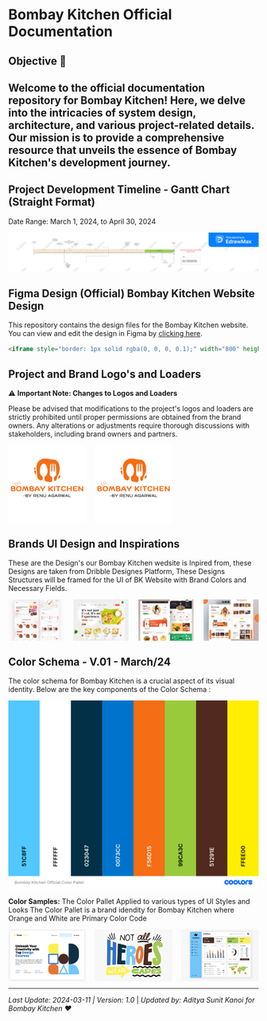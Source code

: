 # Bombay Kitchen Official Documentation
## Objective 🚀 
Welcome to the official documentation repository for Bombay Kitchen! Here, we delve into the intricacies of system design, architecture, and various project-related details. Our mission is to provide a comprehensive resource that unveils the essence of Bombay Kitchen's development journey.
---

## Project Development Timeline - Gantt Chart (Straight Format)
Date Range: March 1, 2024, to April 30, 2024

![Bombay Kitchen Official Devlopment and Project TimeLine](https://github.com/Bombay-Kitchen/Documentation/blob/c4372c65d0682a30e66687b022131b0ea67a693f/Roadmap%20TimeLine/Bombay%20Kitchen%20Dev%20Roadmap.jpg)


## Figma Design (Official) Bombay Kitchen Website Design

This repository contains the design files for the Bombay Kitchen website. You can view and edit the design in Figma by [clicking here](https://www.figma.com/file/JVr8o8fQim2Vpk8Rcm2TGq/Bombay-Kitchen-Webiste-Design?type=design&node-id=0%3A1&mode=design&t=YT5rC1VSadEjAhAe-1).

```html
<iframe style="border: 1px solid rgba(0, 0, 0, 0.1);" width="800" height="450" src="https://www.figma.com/embed?embed_host=share&url=https%3A%2F%2Fwww.figma.com%2Ffile%2FJVr8o8fQim2Vpk8Rcm2TGq%2FBombay-Kitchen-Webiste-Design%3Ftype%3Ddesign%26node-id%3D0%253A1%26mode%3Ddesign%26t%3DYT5rC1VSadEjAhAe-1" allowfullscreen></iframe>
```


## Project and Brand Logo's and Loaders 

⚠️ **Important Note: Changes to Logos and Loaders**

Please be advised that modifications to the project's logos and loaders are strictly prohibited until proper permissions are obtained from the brand owners. Any alterations or adjustments require thorough discussions with stakeholders, including brand owners and partners.

<div style="display: flex; justify-content: space-between;">
    <img src="https://github.com/Bombay-Kitchen/Documentation/blob/c4372c65d0682a30e66687b022131b0ea67a693f/Official%20Logos/BKLogoNoBG.png" alt="Logo - 1" width="31%">
    <img src="https://github.com/Bombay-Kitchen/Documentation/blob/c4372c65d0682a30e66687b022131b0ea67a693f/Official%20Logos/BKLogoWhiteBG.png" alt="Logo - 2" width="31%">
    <img src="https://github.com/Bombay-Kitchen/Documentation/blob/ce78053223fb6a78548deb364b95e1e5f46b6d92/Official%20Logos/Logo%20Gif%20Loader.gif" alt="Color Sample 3" width="31%">
</div>

## Brands UI Design and Inspirations
These are the Design's our Bombay Kitchen wedsite is Inpired from, these Designs are taken from Dribble Designes Platform, These Designs Structures will be framed for the UI of BK Website with Brand Colors and Necessary Fields.

<div style="display: flex; justify-content: space-between;">
    <img src="https://github.com/Bombay-Kitchen/Documentation/blob/c0c7649e2a6c03b0923b259deb7ef95c26543581/Website%20UI%20Designs/BKWebsiteInspiration%20-%202.png" alt="Design Idea - 3" width="22%">
    <img src="https://github.com/Bombay-Kitchen/Documentation/blob/c0c7649e2a6c03b0923b259deb7ef95c26543581/Website%20UI%20Designs/BKWebsiteInspiration%20-%201.jpeg" alt="Design Idea - 1" width="22%">
    <img src="https://github.com/Bombay-Kitchen/Documentation/blob/c0c7649e2a6c03b0923b259deb7ef95c26543581/Website%20UI%20Designs/BKWebsiteInspiration%20-%203.jpeg" alt="Design Idea - 2" width="22%">
    <img src="https://github.com/Bombay-Kitchen/Documentation/blob/2061445350357de5fe4c2df3049f1ced5ea2dbdc/Website%20UI%20Designs/BKWebsiteInspiration%20-%204.png" alt="Design Idea - 2" width="22%">
</div>

## Color Schema - V.01 - March/24
The color schema for Bombay Kitchen is a crucial aspect of its visual identity. Below are the key components of the Color Schema :

![Bombay Kitchen Official Color Palette](https://github.com/Bombay-Kitchen/Documentation/blob/0447664de9adce4076c09fde57bd86f4caafd3c7/Bombay%20Kitchen%20Color%20Schema/Bombay%20Kitchen%20Official%20Color%20Pallet%20.png)

**Color Samples:** 
The Color Pallet Applied to various types of UI Styles and Looks
The Color Pallet is a brand idendity for Bombay Kitchen where Orange and White are Primary Color Code

<div style="display: flex; justify-content: space-between;">
    <img src="Bombay%20Kitchen%20Color%20Schema/Color%20Sample%20-%201.png" alt="Color Sample 1" width="31%">
    <img src="Bombay%20Kitchen%20Color%20Schema/Color%20Sample%20-%202.png" alt="Color Sample 2" width="31%">
    <img src="Bombay%20Kitchen%20Color%20Schema/Color%20Sample%20-%203.png" alt="Color Sample 3" width="31%">
</div>

---

*Last Update: 2024-03-11 | Version: 1.0* |  *Updated by: Aditya Sunit Kanoi for Bombay Kitchen ❤️*
